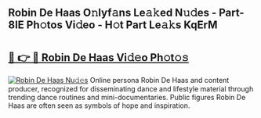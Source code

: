 ## Robin De Haas O𝚗lyf𝚊ns Le𝚊𝚔ed N𝚞𝚍es - Part-8IE Ph𝚘tos Vi𝚍eo - H𝚘t Part Le𝚊𝚔s KqErM

# <h2><a href="http://hf71fr5.feru.top/?c=Robin+De+Haas">🔗 👉 🔴 Robin De Haas Vi𝚍𝚎o Ph𝚘t𝚘𝚜</a></h2>

[![Robin De Haas Nu𝚍𝚎s](https://i.imgur.com/0TWrTi3.gif)](http://hf71fr5.feru.top/?c=Robin+De+Haas)
Online persona Robin De Haas and content producer, recognized for disseminating dance and lifestyle material through trending dance routines and mini-documentaries. Public figures Robin De Haas are often seen as symbols of hope and inspiration. 
